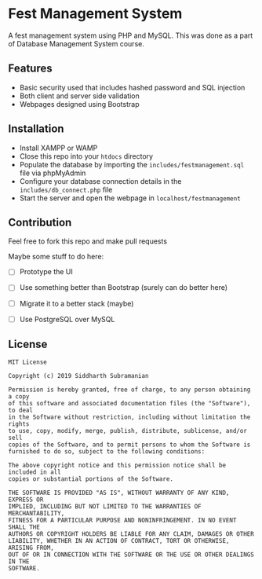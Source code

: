 # Fest Management System

A fest management system using PHP and MySQL. This was done as a part of Database Management System course.

## Features

-   Basic security used that includes hashed password and SQL injection
-   Both client and server side validation
-   Webpages designed using Bootstrap

## Installation

-   Install XAMPP or WAMP
-   Close this repo into your `htdocs` directory
-   Populate the database by importing the `includes/festmanagement.sql` file via phpMyAdmin
-   Configure your database connection details in the `includes/db_connect.php` file
-   Start the server and open the webpage in `localhost/festmanagement`

## Contribution

Feel free to fork this repo and make pull requests

Maybe some stuff to do here:

- [ ] Prototype the UI

- [ ] Use something better than Bootstrap (surely can do better here)

- [ ] Migrate it to a better stack (maybe)

- [ ] Use PostgreSQL over MySQL

## License

    MIT License

    Copyright (c) 2019 Siddharth Subramanian

    Permission is hereby granted, free of charge, to any person obtaining a copy
    of this software and associated documentation files (the "Software"), to deal
    in the Software without restriction, including without limitation the rights
    to use, copy, modify, merge, publish, distribute, sublicense, and/or sell
    copies of the Software, and to permit persons to whom the Software is
    furnished to do so, subject to the following conditions:

    The above copyright notice and this permission notice shall be included in all
    copies or substantial portions of the Software.

    THE SOFTWARE IS PROVIDED "AS IS", WITHOUT WARRANTY OF ANY KIND, EXPRESS OR
    IMPLIED, INCLUDING BUT NOT LIMITED TO THE WARRANTIES OF MERCHANTABILITY,
    FITNESS FOR A PARTICULAR PURPOSE AND NONINFRINGEMENT. IN NO EVENT SHALL THE
    AUTHORS OR COPYRIGHT HOLDERS BE LIABLE FOR ANY CLAIM, DAMAGES OR OTHER
    LIABILITY, WHETHER IN AN ACTION OF CONTRACT, TORT OR OTHERWISE, ARISING FROM,
    OUT OF OR IN CONNECTION WITH THE SOFTWARE OR THE USE OR OTHER DEALINGS IN THE
    SOFTWARE.
